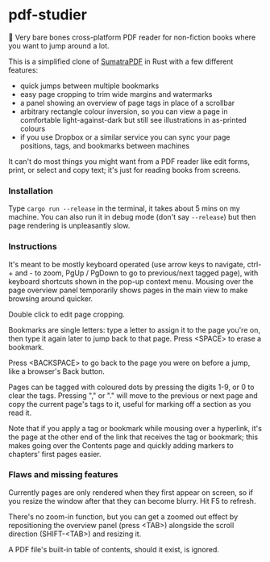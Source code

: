# pdf-studier

🚧 Very bare bones cross-platform PDF reader for non-fiction books where you want to jump around a lot.

This is a simplified clone of [SumatraPDF](https://en.wikipedia.org/wiki/Sumatra_PDF) in Rust with a few different features:
 
 * quick jumps between multiple bookmarks
 * easy page cropping to trim wide margins and watermarks
 * a panel showing an overview of page tags in place of a scrollbar
 * arbitrary rectangle colour inversion, so you can view a page in comfortable light-against-dark but still see illustrations in as-printed colours
 * if you use Dropbox or a similar service you can sync your page positions, tags, and bookmarks between machines

It can't do most things you might want from a PDF reader like edit forms, print, or select and copy text; it's just for reading books from screens.

### Installation

Type `cargo run --release` in the terminal, it takes about 5 mins on my machine. You can also run it in debug mode (don't say `--release`) but then page rendering is unpleasantly slow.

### Instructions

It's meant to be mostly keyboard operated (use arrow keys to navigate, ctrl-+ and - to zoom, PgUp / PgDown to go to previous/next tagged page), with keyboard shortcuts shown in the pop-up context menu. Mousing over the page overview panel temporarily shows pages in the main view to make browsing around quicker.

Double click to edit page cropping.

Bookmarks are single letters: type a letter to assign it to the page you're on, then type it again later to jump back to that page. Press &lt;SPACE> to erase a bookmark.

Press &lt;BACKSPACE> to go back to the page you were on before a jump, like a browser's Back button.

Pages can be tagged with coloured dots by pressing the digits 1-9, or 0 to clear the tags. Pressing "," or "." will move to the previous or next page and copy the current page's tags to it, useful for marking off a section as you read it.

Note that if you apply a tag or bookmark while mousing over a hyperlink, it's the page at the other end of the link that receives the tag or bookmark; this makes going over the Contents page and quickly adding markers to chapters' first pages easier.

### Flaws and missing features

Currently pages are only rendered when they first appear on screen, so if you resize the window after that they can become blurry. Hit F5 to refresh.

There's no zoom-in function, but you can get a zoomed out effect by repositioning the overview panel (press &lt;TAB>) alongside the scroll direction (SHIFT-&lt;TAB>) and resizing it.

A PDF file's built-in table of contents, should it exist, is ignored.